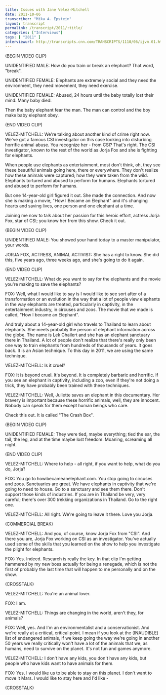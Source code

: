 ```yaml
---
title: Issues with Jane Velez-Mitchell
date: 2011-10-06
transcriber: "Mika A. Epstein"
layout: transcript
permalink: /transcript/2011/:title/
categories: ["Interviews"]
tags: [ "2011" ]
interviewurl: http://transcripts.cnn.com/TRANSCRIPTS/1110/06/ijvm.01.html
---
```


(BEGIN VIDEO CLIP)

UNIDENTIFIED MALE: How do you train or break an elephant? That word, "break".

UNIDENTIFIED FEMALE: Elephants are extremely social and they need the environment, they need movement, they need exercise.

UNIDENTIFIED FEMALE: Abused, 24 hours until the baby totally lost their mind. Many baby died.

Then the baby elephant fear the man. The man can control and the boy make baby elephant obey.

(END VIDEO CLIP)

VELEZ-MITCHELL: We're talking about another kind of crime right now. We've got a famous CSI investigator on this case looking into disturbing horrific animal abuse. You recognize her - from CSI? That's right. The CSI investigator, known to the rest of the world as Jorja Fox and she is fighting for elephants.

When people use elephants as entertainment, most don't think, oh, they see these beautiful animals going here, there or everywhere. They don't realize how these animals were captured; how they were taken from the wild. Elephants tortured and abused to perform for humans. Elephants tortured and abused to perform for humans.

But one 14-year-old girl figured it out. She made the connection. And now she is making a movie, "How I Became an Elephant" and it's changing hearts and saving lives, one person and one elephant at a time.

Joining me now to talk about her passion for this heroic effort, actress Jorja Fox, star of CSI; you know her from this show. Check it out.

(BEGIN VIDEO CLIP)

UNIDENTIFIED MALE: You showed your hand today to a master manipulator, your words.

JORJA FOX, ACTRESS, ANIMAL ACTIVIST: She has a right to know. She did this, five years ago, three weeks ago, and she's going to do it again.

(END VIDEO CLIP)

VELEZ-MITCHELL: What do you want to say for the elephants and the movie you're making to save the elephants?

FOX: Well, what I would like to say is I would like to see sort after of a transformation or an evolution in the way that a lot of people view elephants in the way elephants are treated, particularly in captivity, in the entertainment industry, in circuses and zoos. The movie that we made is called, "How I became an Elephant".

And truly about a 14-year-old girl who travels to Thailand to learn about elephants. She meets probably the person of elephant information across the globe. The name is Lek Chailert and she has an elephant sanctuary there in Thailand. A lot of people don't realize that there's really only been one way to train elephants from hundreds of thousands of years. It goes back. It is an Asian technique. To this day in 2011, we are using the same technique.

VELEZ-MITCHELL: Is it cruel?

FOX: It is beyond cruel. It's beyond. It is completely barbaric and horrific. If you see an elephant in captivity, including a zoo, even if they're not doing a trick, they have probably been trained with these techniques.

VELEZ-MITCHELL: Well, Juliette saves an elephant in this documentary. Her bravery is important because these horrific animals, well, they are innocent. Nobody can speak for them except human beings who care.

Check this out. It is called "The Crash Box".

(BEGIN VIDEO CLIP)

UNIDENTIFIED FEMALE: They were tied, maybe everything; tied the ear, the tail, the leg, and at the time maybe lost freedom. Moaning, screaming all night.

(END VIDEO CLIP)

VELEZ-MITCHELL: Where to help - all right, if you want to help, what do you do, Jorja?

FOX: You go to howibecameanelephant.com. You stop going to circuses and zoos. Sanctuaries are great. We have elephants in captivity that we're going to need to house. Go to a sanctuary and see them there. Don't support those kinds of industries. If you are in Thailand be very, very careful; there's over 300 trekking organizations in Thailand. Go to the right one.

VELEZ-MITCHELL: All right. We're going to leave it there. Love you Jorja.

(COMMERCIAL BREAK)

VELEZ-MITCHELL: And you, of course, know Jorja Fox from "CSI". And there you are, Jorja Fox working on CSI as an investigator. You've actually used some of the skills that you learned on the show to help you investigate the plight for elephants.

FOX: Yes. Indeed. Research is really the key. In that clip I'm getting hammered by my new boss actually for being a renegade, which is not the first of probably the last time that will happen to me personally and on the show.

(CROSSTALK)

VELEZ-MITCHELL: You're an animal lover.

FOX: I am.

VELEZ-MITCHELL: Things are changing in the world, aren't they, for animals?

FOX: Well, yes. And I'm an environmentalist and a conservationist. And we're really at a critical, critical point. I mean if you look at the (INAUDIBLE) list of endangered animals, if we keep going the way we're going in another 50 years we really critically won't have a lot of the animals that we, as humans, need to survive on the planet. It's not fun and games anymore.

VELEZ-MITCHELL: I don't have any kids, you don't have any kids, but people who have kids want to have animals for them.

FOX: Yes. I would like us to be able to stay on this planet. I don't want to move it Mars. I would like to stay here and I'd like -

(CROSSTALK)
